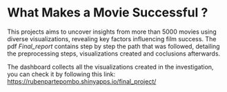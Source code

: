 # What Makes a Movie Successful ?
This projects aims to uncover insights from more than 5000 movies using diverse visualizations, revealing key factors influencing film success. The pdf *Final_report* contains step by step the path that was followed, detailing the preprocessing steps, visualizations created and coclusions afterwards.

The dashboard collects all the visualizations created in the investigation, you can check it by following this link: https://rubenpartepombo.shinyapps.io/final_project/

